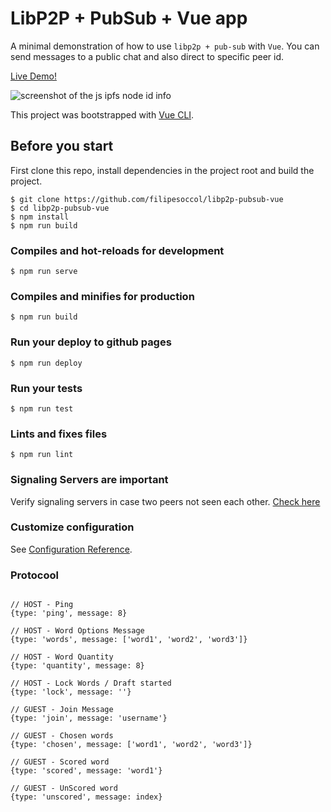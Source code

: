 # LibP2P + PubSub + Vue app

A minimal demonstration of how to use `libp2p + pub-sub` with `Vue`. You can send messages to a public chat and also direct to specific peer id.

[Live Demo!](https://filipesoccol.github.io/libp2p-pubsub-vue//)

![screenshot of the js ipfs node id info](./src/assets/ipfs-vue-screenshot.png)

This project was bootstrapped with [Vue CLI](https://cli.vuejs.org/).

## Before you start

First clone this repo, install dependencies in the project root and build the project.

```console
$ git clone https://github.com/filipesoccol/libp2p-pubsub-vue
$ cd libp2p-pubsub-vue
$ npm install
$ npm run build
```

### Compiles and hot-reloads for development

```console
$ npm run serve
```

### Compiles and minifies for production

```console
$ npm run build
```

### Run your deploy to github pages

```console
$ npm run deploy
```

### Run your tests

```console
$ npm run test
```

### Lints and fixes files

```console
$ npm run lint
```

### Signaling Servers are important

Verify signaling servers in case two peers not seen each other.
[Check here](https://github.com/filipesoccol/libp2p-pubsub-vue/blob/c4f92ebefdb6750f5ec0ab883c8a738d76b23f9a/src/plugins/vue-libp2p.js#L17)

### Customize configuration

See [Configuration Reference](https://cli.vuejs.org/config/).


### Protocool
```

// HOST - Ping
{type: 'ping', message: 8}

// HOST - Word Options Message
{type: 'words', message: ['word1', 'word2', 'word3']}

// HOST - Word Quantity
{type: 'quantity', message: 8}

// HOST - Lock Words / Draft started
{type: 'lock', message: ''}

// GUEST - Join Message
{type: 'join', message: 'username'}

// GUEST - Chosen words
{type: 'chosen', message: ['word1', 'word2', 'word3']}

// GUEST - Scored word
{type: 'scored', message: 'word1'}

// GUEST - UnScored word
{type: 'unscored', message: index}


```